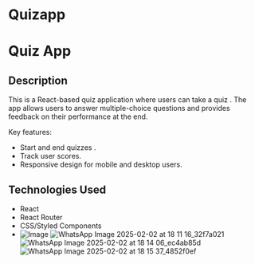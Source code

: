 # Quizapp
# Quiz App

## Description
This is a React-based quiz application where users can take a quiz . The app allows users to answer multiple-choice questions and provides feedback on their performance at the end.

Key features:
- Start and end quizzes .
- Track user scores.
- Responsive design for mobile and desktop users.

## Technologies Used
- React
- React Router 
- CSS/Styled Components
- ![Image](https://github.com/user-attachments/assets/97f11059-0108-4e4e-8f1c-05a9690323c2)
![WhatsApp Image 2025-02-02 at 18 11 16_32f7a021](https://github.com/user-attachments/assets/8e1ab1de-6eeb-4bc2-9858-753a33264ad9)
![WhatsApp Image 2025-02-02 at 18 14 06_ec4ab85d](https://github.com/user-attachments/assets/2538a1da-9120-4013-9a91-0eb434e32230)
![WhatsApp Image 2025-02-02 at 18 15 37_4852f0ef](https://github.com/user-attachments/assets/1bb2cc21-437d-4b45-bb7c-e31fee94f4a6)


